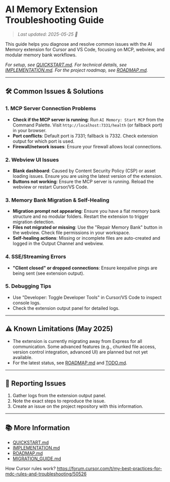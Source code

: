 # AI Memory Extension Troubleshooting Guide

> _Last updated: 2025-05-25 🐹_

This guide helps you diagnose and resolve common issues with the AI Memory extension for Cursor and VS Code, focusing on MCP, webview, and modular memory bank workflows.

_For setup, see [QUICKSTART.md](./QUICKSTART.md). For technical details, see [IMPLEMENTATION.md](../wip/IMPLEMENTATION.md). For the project roadmap, see [ROADMAP.md](../wip/ROADMAP.md)._

---

## 🛠️ Common Issues & Solutions

### 1. MCP Server Connection Problems

- **Check if the MCP server is running**:
  Run `AI Memory: Start MCP` from the Command Palette.
  Visit `http://localhost:7331/health` (or fallback port) in your browser.
- **Port conflicts**:
  Default port is 7331; fallback is 7332. Check extension output for which port is used.
- **Firewall/network issues**:
  Ensure your firewall allows local connections.

### 2. Webview UI Issues

- **Blank dashboard**:
  Caused by Content Security Policy (CSP) or asset loading issues.
  Ensure you are using the latest version of the extension.
- **Buttons not working**:
  Ensure the MCP server is running. Reload the webview or restart Cursor/VS Code.

### 3. Memory Bank Migration & Self-Healing

- **Migration prompt not appearing**:
  Ensure you have a flat memory bank structure and no modular folders. Restart the extension to trigger migration detection.
- **Files not migrated or missing**:
  Use the "Repair Memory Bank" button in the webview. Check file permissions in your workspace.
- **Self-healing actions**:
  Missing or incomplete files are auto-created and logged in the Output Channel and webview.

### 4. SSE/Streaming Errors

- **"Client closed" or dropped connections**:
  Ensure keepalive pings are being sent (see extension output).

### 5. Debugging Tips

- Use "Developer: Toggle Developer Tools" in Cursor/VS Code to inspect console logs.
- Check the extension output panel for detailed logs.

---

## ⚠️ Known Limitations (May 2025)

- The extension is currently migrating away from Express for all communication.
  Some advanced features (e.g., chunked file access, version control integration, advanced UI) are planned but not yet available.
- For the latest status, see [ROADMAP.md](../wip/ROADMAP.md) and [TODO.md](../wip/TODO.md).

---

## 📝 Reporting Issues

1. Gather logs from the extension output panel.
2. Note the exact steps to reproduce the issue.
3. Create an issue on the project repository with this information.

---

## 📚 More Information

- [QUICKSTART.md](./QUICKSTART.md)
- [IMPLEMENTATION.md](../wip/IMPLEMENTATION.md)
- [ROADMAP.md](../wip/ROADMAP.md)
- [MIGRATION_GUIDE.md](./MIGRATION_GUIDE.md)

How Cursor rules work?
<https://forum.cursor.com/t/my-best-practices-for-mdc-rules-and-troubleshooting/50526>
